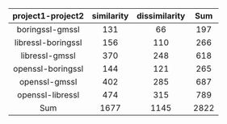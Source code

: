 | project1-project2  | similarity | dissimilarity | Sum  |
| :----------------: | :--------: | :-----------: | :--: |
|  boringssl-gmssl   |    131     |      66       | 197  |
| libressl-boringssl |    156     |      110      | 266  |
|   libressl-gmssl   |    370     |      248      | 618  |
| openssl-boringssl  |    144     |      121      | 265  |
|   openssl-gmssl    |    402     |      285      | 687  |
|  openssl-libressl  |    474     |      315      | 789  |
|        Sum         |    1677    |     1145      | 2822 |

